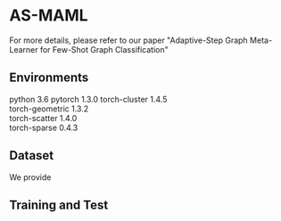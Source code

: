 # AS-MAML
For more details, please refer to our paper "Adaptive-Step Graph Meta-Learner for Few-Shot Graph Classification"

## Environments
python                    3.6
pytorch                   1.3.0
torch-cluster             1.4.5                    
torch-geometric           1.3.2                     
torch-scatter             1.4.0                     
torch-sparse              0.4.3  

## Dataset
We provide 
## Training and Test 
